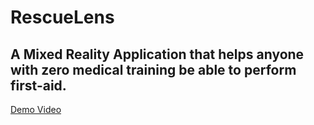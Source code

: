 # RescueLens

## A Mixed Reality Application that helps anyone with zero medical training be able to perform first-aid.

[Demo Video](https://www.youtube.com/watch?v=CQwTOi1sDiE&list=PLCbqBY8nKf4mvZIaf7zPs3VhNzLaXNbob&index=4)
